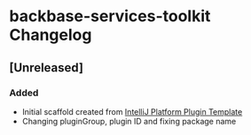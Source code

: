 <!-- Keep a Changelog guide -> https://keepachangelog.com -->

# backbase-services-toolkit Changelog

## [Unreleased]
### Added
- Initial scaffold created from [IntelliJ Platform Plugin Template](https://github.com/JetBrains/intellij-platform-plugin-template)
- Changing pluginGroup, plugin ID and fixing package name

